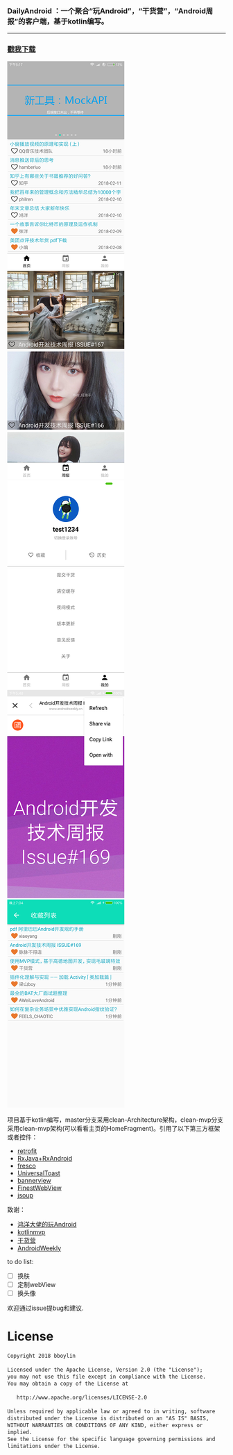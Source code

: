 ### DailyAndroid ：一个聚合“玩Android”，“干货营”，“Android周报”的客户端，基于kotlin编写。
---

### [戳我下载](https://github.com/bboylin/DailyAndroid/releases/download/v1.0.0/daily-android-1.0.0.apk)

![](./art/1.png)![](./art/2.png)![](./art/3.png)![](./art/4.png)![](./art/5.png)

项目基于kotlin编写，master分支采用clean-Architecture架构，clean-mvp分支采用clean-mvp架构(可以看看主页的HomeFragment)。引用了以下第三方框架或者控件：
* [retrofit](https://github.com/square/retrofit)
* [RxJava+RxAndroid](https://github.com/ReactiveX/RxJava)
* [fresco](https://github.com/facebook/fresco)
* [UniversalToast](https://github.com/bboylin/UniversalToast)
* [bannerview](https://github.com/czy1121/bannerview)
* [FinestWebView](https://github.com/TheFinestArtist/FinestWebView-Android)
* [jsoup](https://jsoup.org)

致谢：
* [鸿洋大佬的玩Android](http://www.wanandroid.com/)
* [kotlinmvp](https://github.com/git-xuhao/KotlinMvp)
* [干货营](http://gank.io/)
* [AndroidWeekly](https://www.androidweekly.cn/)

to do list:

- [ ] 换肤
- [ ] 定制webView
- [ ] 换头像

欢迎通过issue提bug和建议.

# License


    Copyright 2018 bboylin

    Licensed under the Apache License, Version 2.0 (the "License");
    you may not use this file except in compliance with the License.
    You may obtain a copy of the License at

       http://www.apache.org/licenses/LICENSE-2.0

    Unless required by applicable law or agreed to in writing, software
    distributed under the License is distributed on an "AS IS" BASIS,
    WITHOUT WARRANTIES OR CONDITIONS OF ANY KIND, either express or implied.
    See the License for the specific language governing permissions and
    limitations under the License.